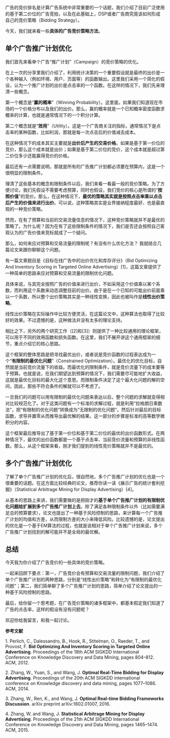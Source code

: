 广告的竞价排名是计算广告系统中非常重要的一个话题，我们介绍了目前广泛使用的基于第二价位的广告竞拍，以及在此基础上，DSP或者广告商究竟该如何形成自己的竞价策略（Bidding Strategy）。

今天，我们就来看一些**具体的广告竞价策略方法**。

## 单个广告推广计划优化

我们首先来看单个广告“推广计划”（Campaign）的竞价策略的优化。

在上一次的分享里我们介绍了，利用统计决策的一个重要假设就是最终的出价是一个各种输入（例如环境、用户、页面等）的函数输出。这里我们采用一个简化的假设，认为一个推广计划的出价是点击率的一个函数。在这样的情况下，我们先来理清一些概念。

第一个概念是“**赢的概率**”（Winning Probability）。这里面，如果我们知道现在市场的一个价格分布以及我们的出价。那么，赢的概率就是一个已知概率密度函数求概率的计算，也就是通常情况下的一个积分计算。

第二个概念就是“**效用**”（Utility）。这是一个广告商关注的指标，通常情况下是点击率的某种函数，比如利润，那就是每一次点击后的价值减去成本。

在这种情况下的成本其实主要就是**出价后产生的交易价格**。如果是基于第一价位的竞价，那么这个成本就是出价；如果是基于第二价位的竞价，这个成本就是超过第二价位多少还能赢得竞价的价格。

最后还有一点需要说明，那就是所有的广告推广计划都必须要在预算内，这是一个很明显的限制条件。

理清了这些基本的概念和限制条件以后，我们来看一看最一般的竞价策略。为了方便讨论，我们先假设不需要考虑预算，同时也假设，我们竞价的核心是所谓的“**按照价值**”的竞价。那么，在这种情况下，**最优的策略其实就是按照点击率乘以点击后产生的价值来进行出价**。可以说，这种策略其实是业界接纳程度最好、也是最直观的一种竞价策略。

然而，在有了预算和当前的交易流量信息的情况下，这种竞价策略就并不是最优的策略了。为什么呢？因为在有了这些限制条件的情况下，我们是否还会按照自己客观认为的广告价值来竞标就成了一个疑问。

那么，如何来应对预算和交易流量的限制呢？有没有什么优化方法？ 我就结合几篇论文来跟你聊聊这个问题。

有一篇文章题目是《目标在线广告中的出价优化和库存评分》（Bid Optimizing And Inventory Scoring in Targeted Online Advertising）\[1]，这篇文章提供了一种简单的思路来应对预算和交易流量的限制优化问题。

具体来说，与其完全按照广告的价值来进行出价，不如采用这个价值乘以某个系数，而利用这个系数来动态调整目前的出价。由于是在一个已知的可能出价前面乘以一个系数，所以整个出价策略其实是一种线性变换，因此也被叫作是**线性出价策略**。

线性出价策略在实际操作中比较方便灵活，在这篇论文中，这种算法也取得了比较好的效果。不过遗憾的是，这种做法并没有太多的理论支持。

相比之下，另外的两个研究工作（\[2]和\[3]）则提供了一种比较通用的理论框架，可以用于不同的效用函数和损失函数。在这里，我们不展开讲这个通用框架的细节，重点介绍它的核心思路。

这个框架的整体思路是把寻找最优出价，或者说是竞价函数的过程表达成为一个“**有限制的最优化问题**”（Constrained Optimization）。最优化的优化目标，自然就是当前竞价流量下的收益。而最优化的限制条件，就是竞价流量下的成本要等于预算。也就是说，在我们期望达到预算的情况下，我们需要尽可能地扩大收益，这就是最优化目标的最大化这个意思。而限制条件决定了这个最大化问题的解的空间，因此，那些不符合条件的解就可以不考虑了。

一旦我们的问题可以用有限制的最优化问题来表达以后，整个问题的求解就变得相对比较规范化了。对于这类问题有一个标准的求解过程，就是利用“拉格朗日乘数法”，把“有限制的优化问题”转换成为“无限制的优化问题”，然后针对最后的目标函数，求导并置零从而推导出最优解的结果。这一部分的步骤是标准的高等数学微积分的内容。

这个框架最后推导出了基于第一价位和基于第二价位的最优的出价函数形式。在两种情况下，最优的出价函数都是一个基于点击率、当前竞价流量和预算的非线性函数。那么，从这个框架来看，刚才我们提到的线性竞价策略就并不是最优的。

## 多个广告推广计划优化

了解了单个广告推广计划的优化后，很自然地，多个广告推广计划的优化也是一个很重要的话题。在这方面比较经典的论文，推荐你读一读《展示广告的统计套利挖掘》（Statistical Arbitrage Mining for Display Advertising）\[4]。

从基本的思路上来讲，我们需要做的是把刚才的**基于单个广告推广计划的有限制优化问题给扩展到多个广告推广计划上去**。除了满足各种限制条件以外（比如需要满足总的预算要求），论文也提出了一种基于风险控制的思路，来计算每一个广告推广计划的均值和方差，从而限制方差的大小来降低风险。比较遗憾的是，论文提出的优化是一个基于EM算法的过程，也就是说相对于单个广告推广计划来说，多个广告推广计划找到的解可能并不是全局的最优解。

## 总结

今天我为你介绍了广告竞价的一些具体的竞价策略。

一起来回顾下要点：第一，广告竞价会有预算和交易流量的限制问题，我们介绍了单个广告推广计划的两种思路，分别是“线性出价策略”和转化为“有限制的最优化问题”；第二，我们简单聊了多个广告推广计划的思路，简单介绍了论文提出的一种基于风险控制的思路。

最后，给你留一个思考题，在广告竞价策略的诸多框架中，都基本假定我们知道了广告的点击率，这样的假设有没有问题呢？

欢迎你给我留言，和我一起讨论。

**参考文献**

1\. Perlich, C., Dalessandro, B., Hook, R., Stitelman, O., Raeder, T., and Provost, F. **Bid Optimizing And Inventory Scoring in Targeted Online Advertising**. Proceedings of the 18th ACM SIGKDD International Conference on Knowledge Discovery and Data Mining, pages 804–812. ACM, 2012.

2\. Zhang, W., Yuan, S., and Wang, J. **Optimal Real-Time Bidding for Display Advertising**. Proceedings of the 20th ACM SIGKDD international conference on Knowledge discovery and data mining, pages 1077–1086. ACM, 2014.

3\. Zhang, W., Ren, K., and Wang, J. **Optimal Real-time Bidding Frameworks Discussion**. arXiv preprint arXiv:1602.01007, 2016.

4\. Zhang, W. and Wang, J. **Statistical Arbitrage Mining for Display Advertising**. Proceedings of the 21th ACM SIGKDD International Conference on Knowledge Discovery and Data Mining, pages 1465–1474. ACM, 2015.